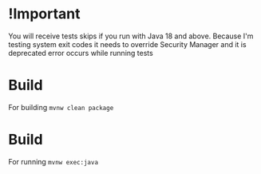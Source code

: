 # !Important
You will receive tests skips if you run with Java 18 and above.
Because I'm testing system exit codes it needs to override Security Manager and it is deprecated error occurs while running tests

# Build
For building ``mvnw clean package``

# Build
For running ``mvnw exec:java``
